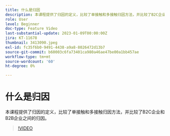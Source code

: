 ```yaml
---
title: 什么是归因
description: 本课程提供了归因的定义，比较了单接触和多接触归因方法，并比较了B2C企业和B2B企业之间的归因。
role: User
level: Beginner
doc-type: Feature Video
last-substantial-update: 2023-01-09T00:00:00Z
jira: KT-11678
thumbnail: 3413090.jpeg
exl-id: fc35f6b0-9491-4438-a9a8-8026472d13b7
source-git-commit: b60003c6fa73401ca980a46ae47be00a1bb457ae
workflow-type: tm+mt
source-wordcount: '60'
ht-degree: 0%

---
```


# 什么是归因

本课程提供了归因的定义，比较了单接触和多接触归因方法，并比较了B2C企业和B2B企业之间的归因。

>[!VIDEO](https://video.tv.adobe.com/v/3413090/?quality=12&learn=on)
